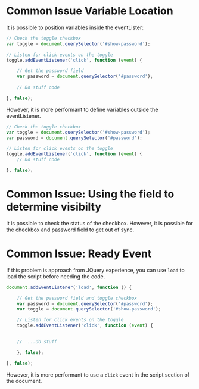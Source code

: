 # Common Issue Variable Location

It is possible to position variables inside the eventLister:

```javascript
// Check the toggle checkbox
var toggle = document.querySelector('#show-password');

// Listen for click events on the toggle
toggle.addEventListener('click', function (event) {

	// Get the password field
	var password = document.querySelector('#password');
	
	// Do stuff code

}, false);

````

However, it is more performant to define variables outside the eventListener.

```javascript
// Check the toggle checkbox
var toggle = document.querySelector('#show-password');
var password = document.querySelector('#password');

// Listen for click events on the toggle
toggle.addEventListener('click', function (event) {
	// Do stuff code

}, false);

````

# Common Issue: Using the field to determine visibilty

It is possible to check the status of the checkbox. However, it is possible for the checkbox and password field to get out of sync.

# Common Issue: Ready Event

If this problem is approach from JQuery experience, you can use `load` to load the script before needing the code.

```javascript
document.addEventListener('load', function () {

	// Get the password field and toggle checkbox
	var password = document.querySelector('#password');
	var toggle = document.querySelector('#show-password');

	// Listen for click events on the toggle
	toggle.addEventListener('click', function (event) {

	  
	//	...do stuff

	}, false);

}, false);

```
However, it is more performant to use a `click` event in the script section of the document.

